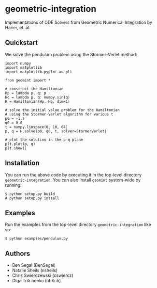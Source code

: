 geometric-integration
=====================

Implementations of ODE Solvers from Geometric Numerical Integration by
Harier, et. al.

Quickstart
----------

We solve the pendulum problem using the Stormer-Verlet method:

    import numpy
    import matplotlib
    import matplotlib.pyplot as plt

    from geomint import *

    # construct the Hamiltonian
    Hp = lambda p, q: p
    Hq = lambda p, q: numpy.sin(q)
    H = Hamiltonian(Hp, Hq, dim=1)

    # solve the initial value problem for the Hamiltonian
    # using the Stormer-Verlet algorithm for various t
    p0 = -1.7
    q0 = 0.0
    t = numpy.linspace(0, 10, 64)
    p, q = H.solve(p0, q0, t, solver=StormerVerlet)

    # plot the solution in the p-q plane
    plt.plot(p, q)
    plt.show()

Installation
------------

You can run the above code by executing it in the top-level directory
``geometric-integration``. You can also install ``geomint`` system-wide
by running:

    $ python setup.py build
    # python setup.py install

Examples
--------

Run the examples from the top-level directory ``geometric-integration``
like so:

    $ python examples/pendulum.py

Authors
-------

* Ben Segal (BenSegal)
* Natalie Sheils (nsheils)
* Chris Swierczewski (cswiercz)
* Olga Tritchenko (otritch)

